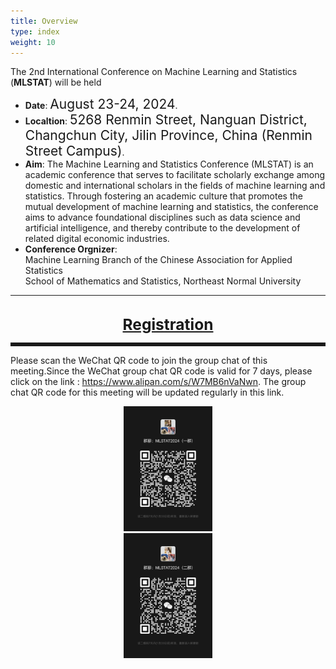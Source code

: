 ```yaml
---
title: Overview
type: index
weight: 10
---
```



The 2nd International Conference on Machine Learning and Statistics (**MLSTAT**) will be held
- **Date**: <span style="font-size:150%">August 23-24, 2024</span>. 
- **Localtion**: <span style="font-size:150%">5268 Renmin Street, Nanguan District, Changchun City, Jilin Province, China (Renmin Street Campus)</span>.
- **Aim**: The Machine Learning and Statistics Conference (MLSTAT) is an academic conference that serves to facilitate scholarly exchange among domestic and international scholars in the fields of machine learning and statistics. Through fostering an academic culture that promotes the mutual development of machine learning and statistics, the conference aims to advance foundational disciplines such as data science and artificial intelligence, and thereby contribute to the development of related digital economic industries.
- **Conference Orgnizer**:\
  Machine Learning Branch of the Chinese Association for Applied Statistics\
  School of Mathematics and Statistics, Northeast Normal University
________________________________________

<!--
- If you've previously attended a Crested Butte event and need a break on the
  fee, <a href="/contact">make a request</a>. Don't let the fee be the reason
  you can't attend.
-->
<br/>
<div style="text-align:center;font-size:175%;font-weight:bold">
<a href = "/registration">Registration</a>
</div>

<hr style="border: 0; border-top: 5px solid;">

Please scan the WeChat QR code to join the group chat of this meeting.Since the WeChat group chat QR code is valid for 7 days, please click on the link : https://www.alipan.com/s/W7MB6nVaNwn. The group chat QR code for this meeting will be updated regularly in this link.

<center><img src="/images/one.jpg" alt="WeChat QR code" height="200"></center>
<center><img src="/images/two.jpg" alt="to join the group chat of this meeting" height="200"></center>

<!-- <style>

.qrcode {
  /* border: 1px solid #ddd; */
  /* border-radius: 4px; */
  padding: 2px;
  width: 200px;
} -->